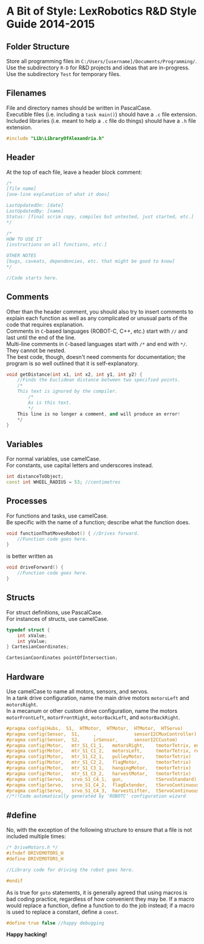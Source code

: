 A Bit of Style: LexRobotics R&D Style Guide 2014-2015
=====================================================

Folder Structure
----------------

Store all programming files in `C:/Users/[username]/Documents/Programming/`.  
Use the subdirectory `R-D` for R&D projects and ideas that are in-progress.  
Use the subdirectory `Test` for temporary files.

Filenames
---------

File and directory names should be written in PascalCase.  
Executible files (i.e. including a `task main()`) should have a `.c` file 
extension.  
Included libraries (i.e. meant to help a `.c` file do things) should have a 
`.h` file extension.

```cpp
#include "Lib\LibraryOfAlexandria.h"
```

Header
------

At the top of each file, leave a header block comment:

```cpp
/*
[file name]
[one-line explanation of what it does]

LastUpdatedOn: [date]
LastUpdatedBy: [name]
Status: [final scrim copy, compiles but untested, just started, etc.]
*/

/*
HOW TO USE IT
[instructions on all functions, etc.]

OTHER NOTES
[bugs, caveats, dependencies, etc. that might be good to know]
*/

//Code starts here.
```

Comments
--------

Other than the header comment, you should also try to insert comments to 
explain each function as well as any complicated or unusual parts of the code 
that requires explanation.  
Comments in `C`-based languages (ROBOT-C, C++, etc.) start with `//` and last 
until the end of the line.  
Multi-line comments in `C`-based languages start with `/*` and end with `*/`. 
They cannot be nested.  
The best code, though, doesn't need comments for documentation; the program 
is so well outlined that it is self-explanatory.

```cpp
void getDistance(int x1, int x2, int y1, int y2) {
    //Finds the Euclidean distance between two specified points.
    /*
    This text is ignored by the compiler.
        /*
        As is this text.
        */
    This line is no longer a comment, and will produce an error!
    */
}
```

Variables
---------

For normal variables, use camelCase.  
For constants, use capital letters and underscores instead.

```cpp
int distanceToObject;
const int WHEEL_RADIUS = 53; //centimetres
```

Processes
---------

For functions and tasks, use camelCase.  
Be specific with the name of a function; describe what the function does.

```cpp
void functionThatMovesRobot() { //Drives forward.
    //Function code goes here.
}
```

is better written as

```cpp
void driveForward() {
    //Function code goes here.
}
```

Structs
-------

For struct definitions, use PascalCase.  
For instances of structs, use camelCase.

```cpp
typedef struct {
    int xValue;
    int yValue;
} CartesianCoordinates;

CartesianCoordinates pointOfIntersection;
```

Hardware
--------

Use camelCase to name all motors, sensors, and servos.  
In a tank drive configuration, name the main drive motors `motorsLeft` and 
`motorsRight`.  
In a mecanum or other custom drive configuration, name the motors 
`motorFrontLeft`, `motorFrontRight`, `motorBackLeft`, and `motorBackRight`.

```cpp
#pragma config(Hubs,  S1,  HTMotor,  HTMotor,  HTMotor,  HTServo)
#pragma config(Sensor,  S1,     ,              sensorI2CMuxController)
#pragma config(Sensor,  S2,     irSensor,      sensorI2CCustom)
#pragma config(Motor,   mtr_S1_C1_1,   motorsRight,    tmotorTetrix, encoder)
#pragma config(Motor,   mtr_S1_C1_2,   motorsLeft,     tmotorTetrix, reversed, encoder)
#pragma config(Motor,   mtr_S1_C2_1,   pulleyMotor,    tmotorTetrix)
#pragma config(Motor,   mtr_S1_C2_2,   flagMotor,      tmotorTetrix)
#pragma config(Motor,   mtr_S1_C3_1,   hangingMotor,   tmotorTetrix)
#pragma config(Motor,   mtr_S1_C3_2,   harvestMotor,   tmotorTetrix)
#pragma config(Servo,   srvo_S1_C4_1,  gun,            tServoStandard)
#pragma config(Servo,   srvo_S1_C4_2,  flagExtender,   tServoContinuousRotation)
#pragma config(Servo,   srvo_S1_C4_3,  harvestLifter,  tServoContinuousRotation)
//*!!Code automatically generated by 'ROBOTC' configuration wizard         !!*//
```

\#define
--------

No, with the exception of the following structure to ensure that a file is not 
included multiple times:

```cpp
/* DriveMotors.h */
#ifndef DRIVEMOTORS_H
#define DRIVEMOTORS_H

//Library code for driving the robot goes here.

#endif
```

As is true for `goto` statements, it is generally agreed that using macros is 
bad coding practice, regardless of how convenient they may be. If a macro would 
replace a function, define a function to do the job instead; if a macro is used 
to replace a constant, define a `const`.

```cpp
#define true false //happy debugging
```

**Happy hacking!**
